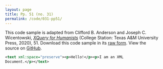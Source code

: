 ```yaml
---
layout: page
title: Pp. 51 (no. 31)
permalink: /code/031-pp51/
---
```


This code sample is adapted from Clifford B. Anderson and Joseph C. Wicentowski, 
[_XQuery for Humanists_](/) (College Station: Texas A&M University Press, 2020), 51. 
Download this code sample in its [raw form](/code/031-pp51/031-pp51.xml).
View the source on [GitHub](https://github.com/coding4humanists/xquery4humanists/blob/master/code/031-pp51/031-pp51.xml).

```xml
<text xml:space="preserve"><p>Hello!</p><p>I am an XML
Document.</p></text>
```  
